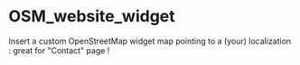 # OSM_website_widget
Insert a custom OpenStreetMap widget map pointing to a (your) localization : great for "Contact" page !
